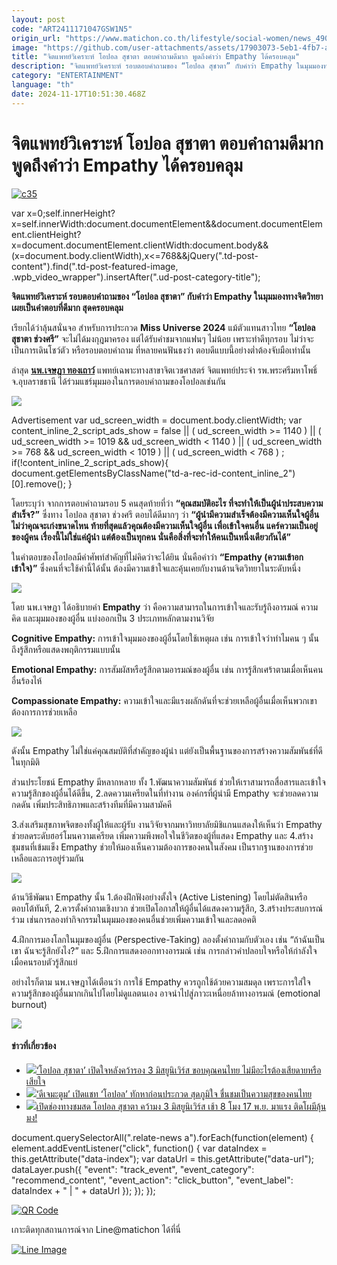 ```yaml
---
layout: post
code: "ART2411171047GSW1N5"
origin_url: "https://www.matichon.co.th/lifestyle/social-women/news_4903683"
image: "https://github.com/user-attachments/assets/17903073-5eb1-4fb7-afaf-11b4b2e7d40d"
title: "จิตแพทย์วิเคราะห์ โอปอล สุชาตา ตอบคำถามดีมาก พูดถึงคำว่า Empathy ได้ครอบคลุม"
description: "จิตแพทย์วิเคราะห์ รอบตอบคำถามของ “โอปอล สุชาตา” กับคำว่า Empathy ในมุมมองทางจิตวิทยา เผยเป็นคำตอบที่ดีมาก สุดครอบคลุม"
category: "ENTERTAINMENT"
language: "th"
date: 2024-11-17T10:51:30.468Z
---
```


# จิตแพทย์วิเคราะห์ โอปอล สุชาตา ตอบคำถามดีมาก พูดถึงคำว่า Empathy ได้ครอบคลุม

[![](https://www.matichon.co.th/wp-content/uploads/2024/11/c35.jpg "c35")](https://www.matichon.co.th/wp-content/uploads/2024/11/c35.jpg)

var x=0;self.innerHeight?x=self.innerWidth:document.documentElement&&document.documentElement.clientHeight?x=document.documentElement.clientWidth:document.body&&(x=document.body.clientWidth),x<=768&&jQuery(".td-post-content").find(".td-post-featured-image, .wpb\_video\_wrapper").insertAfter(".ud-post-category-title");

**จิตแพทย์วิเคราะห์ รอบตอบคำถามของ “โอปอล สุชาตา” กับคำว่า Empathy ในมุมมองทางจิตวิทยา เผยเป็นคำตอบที่ดีมาก สุดครอบคลุม**

เรียกได้ว่าลุ้นสนั่นจอ สำหรับการประกวด **Miss Universe 2024** แม้ตัวแทนสาวไทย **“โอปอล สุชาตา ช่วงศรี”** จะไม่ได้มงกุฎมาครอง แต่ได้รับคำชมจากแฟนๆ ไม่น้อย เพราะทำดีทุกรอบ ไม่ว่าจะเป็นการเดินโชว์ตัว หรือรอบตอบคำถาม ที่หลายคนฟันธงว่า ตอบดีแบบนี้อย่างต่ำต้องจับมือเท่านั้น

ล่าสุด [**นพ.เจษฎา ทองเถาว์**](https://www.facebook.com/D2JED/posts/pfbid02NFtxxMa2mQMtTMjvLMKZs8cBhWMraRH5QC8SP8zWxoXE22a2XhqzL183BiftrFHRl) แพทย์เฉพาะทางสาขาจิตเวชศาสตร์ จิตแพทย์ประจำ รพ.พระศรีมหาโพธิ์ จ.อุบลราชธานี ได้ร่วมแชร์มุมมองในการตอบคำถามของโอปอลเช่นกัน

![](https://www.matichon.co.th/wp-content/uploads/2024/11/109551_0-1.jpg)

Advertisement var ud\_screen\_width = document.body.clientWidth; var content\_inline\_2\_script\_ads\_show = false || ( ud\_screen\_width >= 1140 ) || ( ud\_screen\_width >= 1019 && ud\_screen\_width < 1140 ) || ( ud\_screen\_width >= 768 && ud\_screen\_width < 1019 ) || ( ud\_screen\_width < 768 ) ; if(!content\_inline\_2\_script\_ads\_show){ document.getElementsByClassName("td-a-rec-id-content\_inline\_2")\[0\].remove(); }

โดยระบุว่า จากการตอบคำถามรอบ 5 คนสุดท้ายที่ว่า **“คุณสมบัติอะไร ที่จะทำให้เป็นผู้นำประสบความสำเร็จ?”** ซึ่งทาง โอปอล สุชาตา ช่วงศรี ตอบได้ดีมากๆ ว่า **“ผู้นำมีความสำเร็จต้องมีความเห็นใจผู้อื่น ไม่ว่าคุณจะเก่งขนาดไหน ท้ายที่สุดแล้วคุณต้องมีความเห็นใจผู้อื่น เพื่อเข้าใจคนอื่น แคร์ความเป็นอยู่ของผู้คน เรื่องนี้ไม่ใช่แค่ผู้นำ แต่ต้องเป็นทุกคน นั่นคือสิ่งที่จะทำให้คนเป็นหนึ่งเดียวกันได้”**

ในคำตอบของโอปอลมีคำศัพท์สำคัญที่ไม่คิดว่าจะได้ยิน นั่นคือคำว่า **“Empathy (ความเข้าอกเข้าใจ)”** ซึ่งคนที่จะใช้คำนี้ได้นั้น ต้องมีความเข้าใจและคุ้นเคยกับงานด้านจิตวิทยาในระดับหนึ่ง

![](https://www.matichon.co.th/wp-content/uploads/2024/11/Screenshot-2024-11-17-173358.png)

โดย นพ.เจษฎา ได้อธิบายคำ **Empathy** ว่า คือความสามารถในการเข้าใจและรับรู้ถึงอารมณ์ ความคิด และมุมมองของผู้อื่น แบ่งออกเป็น 3 ประเภทหลักตามงานวิจัย

**Cognitive Empathy:** การเข้าใจมุมมองของผู้อื่นโดยใช้เหตุผล เช่น การเข้าใจว่าทำไมคน ๆ นั้นถึงรู้สึกหรือแสดงพฤติกรรมแบบนั้น

**Emotional Empathy:** การสัมผัสหรือรู้สึกตามอารมณ์ของผู้อื่น เช่น การรู้สึกเศร้าตามเมื่อเห็นคนอื่นร้องไห้

**Compassionate Empathy:** ความเข้าใจและมีแรงผลักดันที่จะช่วยเหลือผู้อื่นเมื่อเห็นพวกเขาต้องการการช่วยเหลือ

![](https://www.matichon.co.th/wp-content/uploads/2024/11/488352-1.jpg)

ดังนั้น Empathy ไม่ใช่แค่คุณสมบัติที่สำคัญของผู้นำ แต่ยังเป็นพื้นฐานของการสร้างความสัมพันธ์ที่ดีในทุกมิติ

ส่วนประโยชน์ Empathy มีหลากหลาย ทั้ง 1.พัฒนาความสัมพันธ์ ช่วยให้เราสามารถสื่อสารและเข้าใจความรู้สึกของผู้อื่นได้ดีขึ้น, 2.ลดความเครียดในที่ทำงาน องค์กรที่ผู้นำมี Empathy จะช่วยลดความกดดัน เพิ่มประสิทธิภาพและสร้างทีมที่มีความสามัคคี

3.ส่งเสริมสุขภาพจิตของทั้งผู้ให้และผู้รับ งานวิจัยจากมหาวิทยาลัยมิชิแกนแสดงให้เห็นว่า Empathy ช่วยลดระดับฮอร์โมนความเครียด เพิ่มความพึงพอใจในชีวิตของผู้ที่แสดง Empathy และ 4.สร้างชุมชนที่เข้มแข็ง Empathy ช่วยให้มองเห็นความต้องการของคนในสังคม เป็นรากฐานของการช่วยเหลือและการอยู่ร่วมกัน

![](https://www.matichon.co.th/wp-content/uploads/2024/11/109578_0-2.jpg)

ด้านวิธีพัฒนา Empathy นั้น 1.ต้องฝึกฟังอย่างตั้งใจ (Active Listening) โดยไม่ตัดสินหรือตอบโต้ทันที, 2.ควรตั้งคำถามเชิงบวก ช่วยเปิดโอกาสให้ผู้อื่นได้แสดงความรู้สึก, 3.สร้างประสบการณ์ร่วม เช่นการลองทำกิจกรรมในมุมมองของคนอื่นช่วยเพิ่มความเข้าใจและลดอคติ

4.ฝึกการมองโลกในมุมของผู้อื่น (Perspective-Taking) ลองตั้งคำถามกับตัวเอง เช่น “ถ้าฉันเป็นเขา ฉันจะรู้สึกยังไง?” และ 5.ฝึกการแสดงออกทางอารมณ์ เช่น การกล่าวคำปลอบใจหรือให้กำลังใจเมื่อคนรอบตัวรู้สึกแย่

อย่างไรก็ตาม นพ.เจษฎาได้เตือนว่า การใช้ Empathy ควรถูกใช้ด้วยความสมดุล เพราะการใส่ใจความรู้สึกของผู้อื่นมากเกินไปโดยไม่ดูแลตนเอง อาจนำไปสู่ภาวะเหนื่อยล้าทางอารมณ์ (emotional burnout)

![](https://www.matichon.co.th/wp-content/uploads/2024/11/488260-1.jpg)

#### ข่าวที่เกี่ยวข้อง

*   [![](https://www.matichon.co.th/wp-content/uploads/2024/11/728888.jpg)‘โอปอล สุชาตา’ เปิดใจหลังคว้ารอง 3 มิสยูนิเวิร์ส ขอบคุณคนไทย ไม่มีอะไรต้องเสียดายหรือเสียใจ](https://www.matichon.co.th/lifestyle/social-women/news_4903551)
*   [![](https://www.matichon.co.th/wp-content/uploads/2024/11/6F4C956B-32D1-45A2-93E0-B29E0DF77B5C.jpeg)‘ดีเจมะตูม’ เปิดแชท ‘โอปอล’ ทักหาก่อนประกวด สุดภูมิใจ ชื่นชมเป็นความสุขของคนไทย](https://www.matichon.co.th/entertainment/news_4903137)
*   [![](https://www.matichon.co.th/wp-content/uploads/2024/11/ลุ้นมง3โอปอล.jpg)เปิดช่องทางชมสด โอปอล สุชาตา คว้ามง 3 มิสยูนิเวิร์ส เช้า 8 โมง 17 พ.ย. มาแรง ติดโผมีลุ้นมง!](https://www.matichon.co.th/lifestyle/health-beauty/news_4902429)

document.querySelectorAll(".relate-news a").forEach(function(element) { element.addEventListener("click", function() { var dataIndex = this.getAttribute("data-index"); var dataUrl = this.getAttribute("data-url"); dataLayer.push({ "event": "track\_event", "event\_category": "recommend\_content", "event\_action": "click\_button", "event\_label": dataIndex + " | " + dataUrl }); }); });

[![QR Code](https://www.matichon.co.th/wp-content/uploads/2023/07/wob1371z.jpg)](https://lin.ee/ht0nDxX)

เกาะติดทุกสถานการณ์จาก Line@matichon ได้ที่นี่

[![Line Image](https://www.matichon.co.th/wp-content/uploads/2023/07/th.png)](https://lin.ee/ht0nDxX)